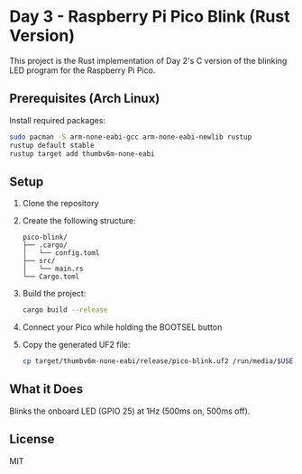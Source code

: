 # Day 3 - Raspberry Pi Pico Blink (Rust Version)

This project is the Rust implementation of Day 2's C version of the blinking LED program for the Raspberry Pi Pico.

## Prerequisites (Arch Linux)

Install required packages:
```bash
sudo pacman -S arm-none-eabi-gcc arm-none-eabi-newlib rustup
rustup default stable
rustup target add thumbv6m-none-eabi
```

## Setup

1. Clone the repository
2. Create the following structure:
   ```
   pico-blink/
   ├── .cargo/
   │   └── config.toml
   ├── src/
   │   └── main.rs
   └── Cargo.toml
   ```

3. Build the project:
   ```bash
   cargo build --release
   ```

4. Connect your Pico while holding the BOOTSEL button
5. Copy the generated UF2 file:
   ```bash
   cp target/thumbv6m-none-eabi/release/pico-blink.uf2 /run/media/$USER/RPI-RP2/
   ```

## What it Does

Blinks the onboard LED (GPIO 25) at 1Hz (500ms on, 500ms off).

## License

MIT
